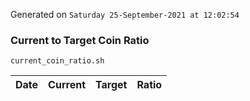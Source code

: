 Generated on `Saturday 25-September-2021 at 12:02:54`

### Current to Target Coin Ratio
`current_coin_ratio.sh`

Date|Current|Target|Ratio
---|---|---|---
